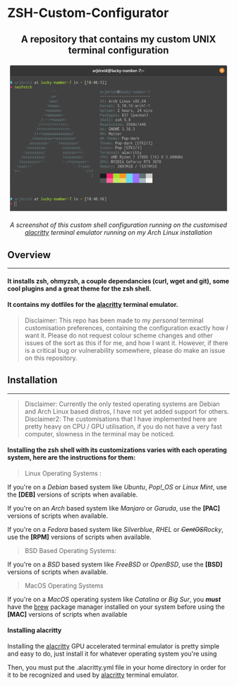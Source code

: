 # ZSH-Custom-Configurator
<h2 align=center> A repository that contains my custom UNIX terminal configuration </h2>

<p align=center>
<img src=https://github.com/Arjdroid/PictureHolder/blob/main/Arch-Linux-Screenshot%20from%202021-02-20%2010-46-19.png  alt=Screenshot>
</p>

<p align="center"><i>A screenshot of this custom shell configuration running on the customised <a href="https://github.com/alacritty/alacritty">alacritty</a> terminal emulator running on my Arch Linux installation</i></p>

## Overview
---

#### It installs zsh, ohmyzsh, a couple dependancies (curl, wget and git), some cool plugins and a great theme for the zsh shell.

#### It contains my dotfiles for the [alacritty](https://github.com/alacritty/alacritty) terminal emulator.

> Disclaimer: This repo has been made to my _personal_ terminal customisation preferences, containing the configuration exactly how _I_ want it. Please do not request colour scheme changes and other issues of the sort as this if for me, and how I want it. However, if there is a critical bug or vulnerability somewhere, please do make an issue on this repository.

## Installation
--- 
> Disclaimer: Currently the only tested operating systems are Debian and Arch Linux based distros, I have not yet added support for others.
> Disclaimer2: The customisations that I have implemented here are pretty heavy on CPU / GPU utilisation, if you do not have a very fast computer, slowness in the terminal may be noticed.

#### Installing the zsh shell with its customizations varies with each operating system, here are the instructions for them:

> Linux Operating Systems :

If you're on a _Debian_ based system like _Ubuntu_, _Pop!\_OS_ or _Linux Mint_, use the **[DEB]** versions of scripts when available.

If you're on an _Arch_ based system like _Manjaro_ or _Garuda_, use the **[PAC]** versions of scripts when available.

If you're on a _Fedora_ based system like _Silverblue_, _RHEL_ or _~~CentOS~~Rocky_, use the **[RPM]** versions of scripts when available.

> BSD Based Operating Systems:

If you're on a _BSD_ based system like _FreeBSD_ or _OpenBSD_, use the **[BSD]** versions of scripts when available.

> MacOS Operating Systems

If you're on a _MacOS_ operating system like _Catalina_ or _Big Sur_, you **_must_** have the [brew](https://brew.sh) package manager installed on your system before using the **[MAC]** versions of scripts when available

#### Installing alacritty

Installing the [alacritty](https://github.com/alacritty/alacritty) GPU accelerated terminal emulator is pretty simple and easy to do, just install it for whatever operating system you're using

Then, you must put the .alacritty.yml file in your home directory in order for it to be recognized and used by [alacritty](https://github.com/alacritty/alacritty) terminal emulator.
